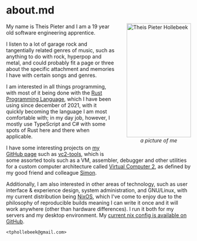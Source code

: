 # about.md

<div style="float: right; padding-left: 2rem; padding-bottom: 2rem;">
  <img src="/img/me.png" alt="Theis Pieter Hollebeek" width="175" height="311">
  <em style="text-align: center; display: block;">a picture of me</em>
</div>

My name is Theis Pieter and I am a 19 year old software engineering apprentice.

I listen to a lot of garage rock and tangentially related genres of music, such as anything to do with rock, hyperpop and metal, and could probably fit a page or three about the specific attachment and memories I have with certain songs and genres.

I am interested in all things programming, with most of it being done with the [Rust Programming Language](https://www.rust-lang.org/), which I have been using since december of 2021, with it quickly becoming the language I am most comfortable with; in my day job, however, I mostly use TypeScript and C# with some spots of Rust here and there when applicable.

I have some interesting projects on [my GitHub page](https://github.com/camper0008) such as [vc2-tools](https://github.com/camper0008/vc2-tools), which is some assorted tools such as a VM, assembler, debugger and other utilities for a custom computer architecture called [Virtual Computer 2](https://github.com/simonfj20/vc2), as defined by my good friend and colleague [Simon](https://sfja.dk).

Additionally, I am also interested in other areas of technology, such as user interface & experience design, system administration, and GNU/Linux, with my current distribution being [NixOS](https://nixos.org/), which I've come to enjoy due to the philosophy of reproducible builds meaning I can write it once and it will work anywhere (other than hardware differences). I run it both for my servers and my desktop environment. My [current nix config is available on GitHub](https://github.com/camper0008/my-nix).

`<tphollebeek@gmail.com>`
